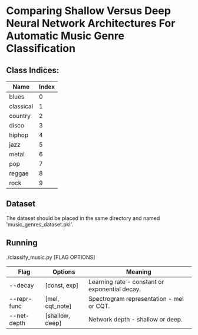 # Comparing Shallow Versus Deep Neural Network Architectures For Automatic Music Genre Classification

## Class Indices:
|Name     |Index|
|---------|-----|
|blues    | 0   |
|classical| 1   |
|country  | 2   |
|disco    | 3   |
|hiphop   | 4   |
|jazz     | 5   |
|metal    | 6   |
|pop      | 7   |
|reggae   | 8   |
|rock     | 9   |

## Dataset
The dataset should be placed in the same directory and named 'music_genres_dataset.pkl'.

## Running
./classify_music.py [FLAG OPTIONS]

| Flag          | Options         | Meaning |
| ------------- |-----------------|------------------------------------------------|
| --decay       | [const, exp]    | Learning rate - constant or exponential decay. |
| --repr-func   | [mel, cqt_note] | Spectrogram representation - mel or CQT.       |
| --net-depth   | [shallow, deep] | Network depth - shallow or deep.               |